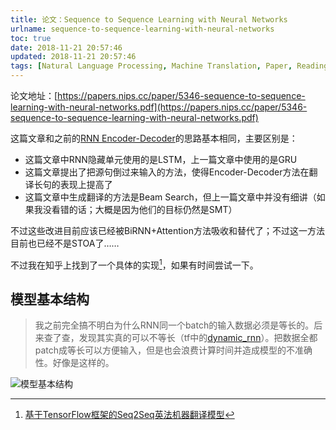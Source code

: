 ```yaml
---
title: 论文：Sequence to Sequence Learning with Neural Networks
urlname: sequence-to-sequence-learning-with-neural-networks
toc: true
date: 2018-11-21 20:57:46
updated: 2018-11-21 20:57:46
tags: [Natural Language Processing, Machine Translation, Paper, Reading Report]
---
```


论文地址：[https://papers.nips.cc/paper/5346-sequence-to-sequence-learning-with-neural-networks.pdf](https://papers.nips.cc/paper/5346-sequence-to-sequence-learning-with-neural-networks.pdf)

这篇文章和之前的[RNN Encoder-Decoder](/post/learning-phrase-representations-using-rnn-encoder-decoder-for-statistical-machine-translation)的思路基本相同，主要区别是：

* 这篇文章中RNN隐藏单元使用的是LSTM，上一篇文章中使用的是GRU
* 这篇文章提出了把源句倒过来输入的方法，使得Encoder-Decoder方法在翻译长句的表现上提高了
* 这篇文章中生成翻译的方法是Beam Search，但上一篇文章中并没有细讲（如果我没看错的话；大概是因为他们的目标仍然是SMT）

不过这些改进目前应该已经被BiRNN+Attention方法吸收和替代了；不过这一方法目前也已经不是STOA了……

不过我在知乎上找到了一个具体的实现[^seq2seqimpl]，如果有时间尝试一下。

[^seq2seqimpl]: [基于TensorFlow框架的Seq2Seq英法机器翻译模型](https://zhuanlan.zhihu.com/p/37148308)

## 模型基本结构

>我之前完全搞不明白为什么RNN同一个batch的输入数据必须是等长的。后来查了查，发现其实真的可以不等长（tf中的[dynamic_rnn](https://www.tensorflow.org/api_docs/python/tf/nn/dynamic_rnn)）。把数据全都patch成等长可以方便输入，但是也会浪费计算时间并造成模型的不准确性。好像是这样的。

![模型基本结构](architecture.jpg)

<!--
## 实现

我照着[^seq2seqimpl]的实现写（chao）了一遍。
-->